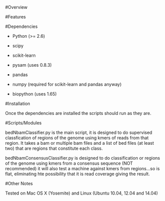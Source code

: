 #Overview



#Features

#Dependencies

- Python (>= 2.6)

- scipy
- scikit-learn
- pysam (uses 0.8.3)
- pandas
- numpy (required for scikit-learn and pandas anyway)
- biopython (uses 1.65) 

#Installation

Once the dependencies are installed the scripts should run as they are.

#Scripts/Modules

bedNbamClassifier.py is the main script, it is designed to do supervised classfication of regions of the genome using 
kmers of reads from that region.  It takes a bam or multiple bam files and a list of bed files (at least two) that are 
regions that constitute each class.

bedNbamConsensusClassifier.py is designed to do classification or regions of the genome using kmers from a consensus sequence (NOT recommended)
it will also test a machine against kmers from regions...so is flat, eliminating hte possibility that it is read coverage giving the result.


#Other Notes

Tested on Mac OS X (Yosemite) and Linux (Ubuntu 10.04, 12.04 and 14.04)